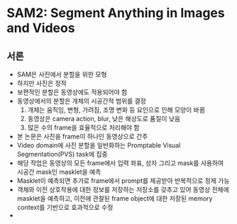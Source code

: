# SAM2: Segment Anything in Images and Videos

## 서론
- SAM은 사진에서 분할을 위한 모형
- 하지만 사진은 정적
- 보편적인 분할은 동영상에도 적용되어야 함
- 동영상에서의 분할은 개체의 시공간적 범위를 결정
    1. 개체는 움직임, 변형, 가려짐, 조명 변화 등 요인으로 인해 모양이 바뀜
    2. 동영상은 camera action, blur, 낮은 해상도로 품질이 낮음
    3. 많은 수의 frame을 효율적으로 처리해야 함
- 본 논문은 사진을 frame이 하나인 동영상으로 간주
- Video domain에 사진 분할을 일반화하는 Promptable Visual Segmentation(PVS) task에 집중
- 해당 작업은 동영상의 모든 frame에서 입력 좌표, 상자 그리고 mask를 사용하여 시공간 mask인 masklet을 예측
- Masklet이 예측되면 추가로 frame에서 prompt를 제공받아 반복적으로 정제 가능
- 객체와 이전 상호작용에 대한 정보를 저장하는 저장소를 갖추고 있어 동영상 전체에 masklet을 예측하고, 이전에 관찰된 frame object에 대한 저장된 memory context를 기반으로 효과적으로 수정
- 
